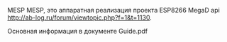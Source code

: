 MESP
MESP, это аппаратная реализация проекта ESP8266 MegaD api http://ab-log.ru/forum/viewtopic.php?f=1&t=1130.

Основная информация в документе Guide.pdf
